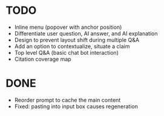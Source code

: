 # TODO

- Inline menu (popover with anchor position)
- Differentiate user question, AI answer, and AI explanation
- Design to prevent layout shift during multiple Q&A
- Add an option to contextualize, situate a claim
- Top level Q&A (basic chat bot interaction)
- Citation coverage map

# DONE

- Reorder prompt to cache the main content
- Fixed: pasting into input box causes regeneration
